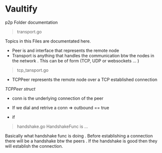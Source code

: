 # Vaultify

p2p Folder documentation

> transport.go

Topics in this Files are documentated here. 

- Peer is and interface that represents the remote node
- Transport is anything that handles the communication btw the nodes in the network . This can be of form (TCP, UDP or websockets ... )

>tcp_tansport.go

- TCPPeer represents the remote node over a TCP established connection

*TCPPeer struct*
- conn is the underlying connection of the peer

- If we dial and retrive a conn => outbound == true
- if 

> handshake.go
HandshakeFunc is ...

Basically what handshake func is doing . Before establishing a connection there will be a handshake btw the peers . If the handshake is good then they will establish the connection. 